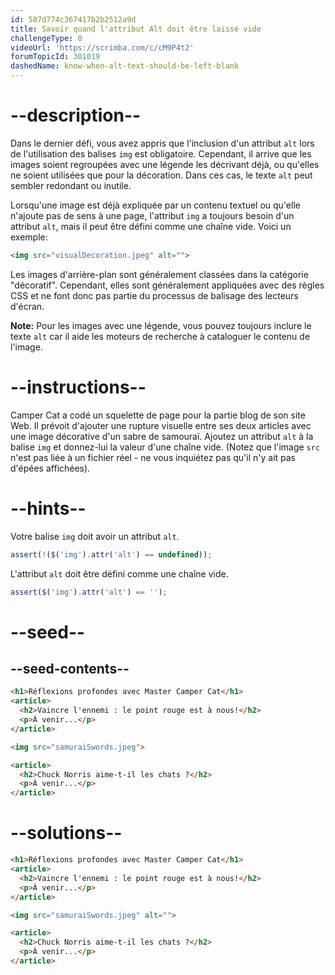 ```yaml
---
id: 587d774c367417b2b2512a9d
title: Savoir quand l'attribut Alt doit être laissé vide
challengeType: 0
videoUrl: 'https://scrimba.com/c/cM9P4t2'
forumTopicId: 301019
dashedName: know-when-alt-text-should-be-left-blank
---
```


# --description--

Dans le dernier défi, vous avez appris que l'inclusion d'un attribut `alt` lors de l'utilisation des balises `img` est obligatoire. Cependant, il arrive que les images soient regroupées avec une légende les décrivant déjà, ou qu'elles ne soient utilisées que pour la décoration. Dans ces cas, le texte `alt` peut sembler redondant ou inutile.

Lorsqu'une image est déjà expliquée par un contenu textuel ou qu'elle n'ajoute pas de sens à une page, l'attribut `img` a toujours besoin d'un attribut `alt`, mais il peut être défini comme une chaîne vide. Voici un exemple:

```html
<img src="visualDecoration.jpeg" alt="">
```

Les images d'arrière-plan sont généralement classées dans la catégorie "décoratif". Cependant, elles sont généralement appliquées avec des règles CSS et ne font donc pas partie du processus de balisage des lecteurs d'écran.

**Note:** Pour les images avec une légende, vous pouvez toujours inclure le texte `alt` car il aide les moteurs de recherche à cataloguer le contenu de l'image.

# --instructions--

Camper Cat a codé un squelette de page pour la partie blog de son site Web. Il prévoit d'ajouter une rupture visuelle entre ses deux articles avec une image décorative d'un sabre de samouraï. Ajoutez un attribut `alt` à la balise `img` et donnez-lui la valeur d'une chaîne vide. (Notez que l'image `src` n'est pas liée à un fichier réel - ne vous inquiétez pas qu'il n'y ait pas d'épées affichées).

# --hints--

Votre balise `img` doit avoir un attribut `alt`.

```js
assert(!($('img').attr('alt') == undefined));
```

L'attribut `alt` doit être défini comme une chaîne vide.

```js
assert($('img').attr('alt') == '');
```

# --seed--

## --seed-contents--

```html
<h1>Réflexions profondes avec Master Camper Cat</h1>
<article>
  <h2>Vaincre l'ennemi : le point rouge est à nous!</h2>
  <p>À venir...</p>
</article>

<img src="samuraiSwords.jpeg">

<article>
  <h2>Chuck Norris aime-t-il les chats ?</h2>
  <p>À venir...</p>
</article>
```

# --solutions--

```html
<h1>Réflexions profondes avec Master Camper Cat</h1>
<article>
  <h2>Vaincre l'ennemi : le point rouge est à nous!</h2>
  <p>À venir...</p>
</article>

<img src="samuraiSwords.jpeg" alt="">

<article>
  <h2>Chuck Norris aime-t-il les chats ?</h2>
  <p>À venir...</p>
</article>
```
